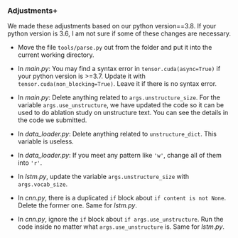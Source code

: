 ### Adjustments+

We made these adjustments based on our python version==3.8. If your python version is 3.6, I am not sure if some of these changes are necessary.

- Move the file `tools/parse.py` out from the folder and put it into the current working directory.

- In *main.py*: You may find a syntax error in `tensor.cuda(async=True)` if your python version is >=3.7. Update it with `tensor.cuda(non_blocking=True)`. Leave it if there is no syntax error.

- In *main.py*: Delete anything related to `args.unstructure_size`. For the variable `args.use_unstructure`, we have updated the code so it can be used to do ablation study on unstructure text. You can see the details in the code we submitted.

- In *data_loader.py*: Delete anything related to `unstructure_dict`. This variable is useless.

- In *data_loader.py*: If you meet any pattern like `'w'`, change all of them into `'r'`.

- In *lstm.py*, update the variable `args.unstructure_size` with `args.vocab_size`.

- In *cnn.py*, there is a duplicated `if` block about `if content is not None`. Delete the former one. Same for *lstm.py*.

- In *cnn.py*, ignore the `if` block about `if args.use_unstructure`. Run the code inside no matter what `args.use_unstructure` is. Same for *lstm.py*.